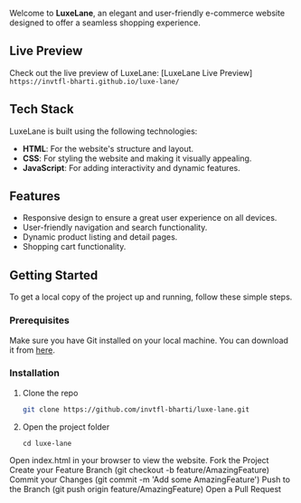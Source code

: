 Welcome to **LuxeLane**, an elegant and user-friendly e-commerce website designed to offer a seamless shopping experience.

## Live Preview

Check out the live preview of LuxeLane: 
[LuxeLane Live Preview]
     ```
        https://invtfl-bharti.github.io/luxe-lane/
     ```

## Tech Stack

LuxeLane is built using the following technologies:

- **HTML**: For the website's structure and layout.
- **CSS**: For styling the website and making it visually appealing.
- **JavaScript**: For adding interactivity and dynamic features.

## Features

- Responsive design to ensure a great user experience on all devices.
- User-friendly navigation and search functionality.
- Dynamic product listing and detail pages.
- Shopping cart functionality.

## Getting Started

To get a local copy of the project up and running, follow these simple steps.

### Prerequisites

Make sure you have Git installed on your local machine. You can download it from [here](https://git-scm.com/downloads).

### Installation

1. Clone the repo

   ```sh
   git clone https://github.com/invtfl-bharti/luxe-lane.git
   ```
2. Open the project folder
    ```
    cd luxe-lane
     ```
Open index.html in your browser to view the website.
Fork the Project
Create your Feature Branch (git checkout -b feature/AmazingFeature)
Commit your Changes (git commit -m 'Add some AmazingFeature')
Push to the Branch (git push origin feature/AmazingFeature)
Open a Pull Request


